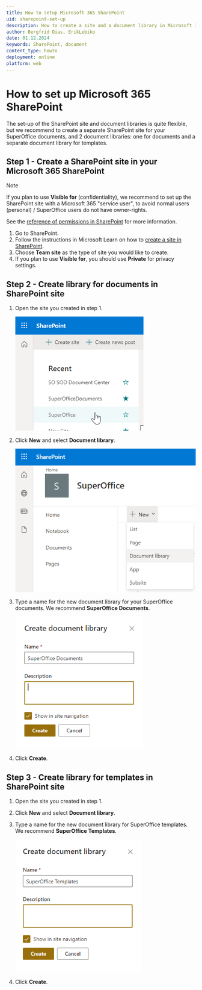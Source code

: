 ```yaml
---
title: How to setup Microsoft 365 SharePoint
uid: sharepoint-set-up
description: How to create a site and a document library in Microsoft 365 SharePoint
author: Bergfrid Dias, ErikLebiko
date: 01.12.2024
keywords: SharePoint, document
content_type: howto
deployment: online
platform: web
---
```


# How to set up Microsoft 365 SharePoint

The set-up of the SharePoint site and document libraries is quite flexible, but we recommend to create a separate SharePoint site for your SuperOffice documents, and 2 document libraries: one for documents and a separate document library for templates.

## <a id="step-1"></a>Step 1 - Create a SharePoint site in your Microsoft 365 SharePoint

> [!NOTE]
> If you plan to use **Visible for** (confidentiality), we recommend to set up the SharePoint site with a Microsoft 365 "service user", to avoid normal users (personal) / SuperOffice users do not have owner-rights.
>
> See the [reference of permissions in SharePoint​][1] for more information.

1. Go to SharePoint.
1. Follow the instructions in Microsoft Learn on how to [create a site in SharePoint][2].
1. Choose **Team site** as the type of site you would like to create.
1. If you plan to use **Visible for**, you should use **Private** for privacy settings.

## <a id="step-2"></a>Step 2 - Create library for documents in SharePoint site

1. Open the site you created in step 1.

    ![SharePoint Recent list -screenshot][img3]

2. Click **New** and select **Document library**.

    ![SharePoint New document library -screenshot][img4]

3. Type a name for the new document library for your SuperOffice documents. We recommend **SuperOffice Documents**.

    ![SharePoint Create document library, SuperOffice Documents -screenshot][img5]

4. Click **Create**.

## <a id="step-3"></a>Step 3 - Create library for templates in SharePoint site

1. Open the site you created in step 1.

2. Click **New** and select **Document library**.

3. Type a name for the new document library for SuperOffice templates. We recommend **SuperOffice Templates**.

    ![SharePoint Create document library, SuperOffice Templates -screenshot][img6]

4. Click **Create**.

<!-- Referenced links -->
[1]: permissions-in-sharepoint.md
[2]: https://docs.microsoft.com/en-US/sharepoint/create-site-collection

<!-- Referenced images -->
[img3]: ../../../../media/loc/en/document/recent.png
[img4]: ../../../../media/loc/en/document/new-document-library.png
[img5]: ../../../../media/loc/en/document/create-document-library-documents.png
[img6]: ../../../../media/loc/en/document/create-document-library-templates.png
